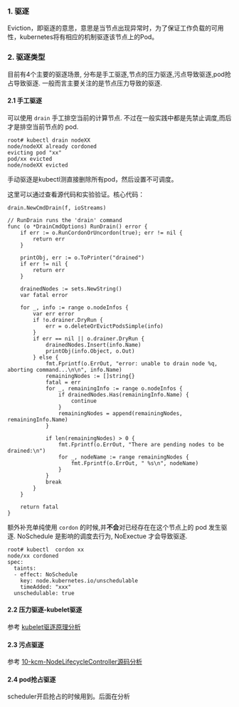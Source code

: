 ### 1. 驱逐

Eviction，即驱逐的意思，意思是当节点出现异常时，为了保证工作负载的可用性，kubernetes将有相应的机制驱逐该节点上的Pod。

### 2. 驱逐类型

 目前有4个主要的驱逐场景, 分布是手工驱逐,节点的压力驱逐,污点导致驱逐,pod抢占导致驱逐. 一般而言主要关注的是节点压力导致的驱逐.

#### 2.1 手工驱逐

可以使用 `drain` 手工排空当前的计算节点. 不过在一般实践中都是先禁止调度,而后才是排空当前节点的 pod.

```
root# kubectl drain nodeXX
node/nodeXX already cordoned
evicting pod "xx"
pod/xx evicted
node/nodeXX evicted
```

手动驱逐是kubectl测直接删除所有pod，然后设置不可调度。

这里可以通过查看源代码和实验验证。核心代码：

```
drain.NewCmdDrain(f, ioStreams)

// RunDrain runs the 'drain' command
func (o *DrainCmdOptions) RunDrain() error {
	if err := o.RunCordonOrUncordon(true); err != nil {
		return err
	}

	printObj, err := o.ToPrinter("drained")
	if err != nil {
		return err
	}

	drainedNodes := sets.NewString()
	var fatal error

	for _, info := range o.nodeInfos {
		var err error
		if !o.drainer.DryRun {
			err = o.deleteOrEvictPodsSimple(info)
		}
		if err == nil || o.drainer.DryRun {
			drainedNodes.Insert(info.Name)
			printObj(info.Object, o.Out)
		} else {
			fmt.Fprintf(o.ErrOut, "error: unable to drain node %q, aborting command...\n\n", info.Name)
			remainingNodes := []string{}
			fatal = err
			for _, remainingInfo := range o.nodeInfos {
				if drainedNodes.Has(remainingInfo.Name) {
					continue
				}
				remainingNodes = append(remainingNodes, remainingInfo.Name)
			}

			if len(remainingNodes) > 0 {
				fmt.Fprintf(o.ErrOut, "There are pending nodes to be drained:\n")
				for _, nodeName := range remainingNodes {
					fmt.Fprintf(o.ErrOut, " %s\n", nodeName)
				}
			}
			break
		}
	}

	return fatal
}
```

额外补充单纯使用 `cordon` 的时候,并**不会**对已经存在在这个节点上的 pod 发生驱逐. NoSchedule 是影响的调度去行为, NoExectue 才会导致驱逐.

```
root# kubectl  cordon xx
node/xx cordoned
spec:
  taints:
  - effect: NoSchedule
    key: node.kubernetes.io/unschedulable
    timeAdded: "xxx"
  unschedulable: true
```

#### 2.2 压力驱逐-kubelet驱逐

参考 [kubelet驱逐原理分析](https://github.com/zoux86/learning-k8s-source-code/blob/master/k8s/kubelet/9-kubelet%E9%A9%B1%E9%80%90%E6%BA%90%E7%A0%81%E5%88%86%E6%9E%90.md)

#### 2.3 污点驱逐

参考 [10-kcm-NodeLifecycleController源码分析](https://github.com/zoux86/learning-k8s-source-code/blob/master/k8s/kcm/10-kcm-NodeLifecycleController%E6%BA%90%E7%A0%81%E5%88%86%E6%9E%90.md)

#### 2.4 pod抢占驱逐

scheduler开启抢占的时候用到。后面在分析